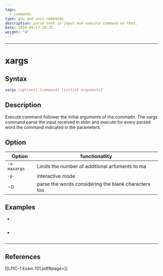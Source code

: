 ```yaml
---
tags:
  - commands
type: gnu_and_unix_commands
description: parse text in input and execute command on that.
Date: 2024-09-17 18:35
weight: "4"
---
```


___
# xargs

## Syntax
```bash
xargs [options] [command] [initial-arguments]
```

## Description
Execute command follower the initial arguments of the commadn.
The xargs command parse the input received in stdin and execute for every parsed word the command indicated in the parameters.

## Option

| Option       | functionallity                                       |
| ------------ | ---------------------------------------------------- |
| `-n maxargs` | Limits the number of additional arfuments to ma      |
| `-p`         | interactive mode                                     |
| -0           | parse the words considering the blank characters too |


## Examples
- 
```bash


```
- 
```bash


```
___
## References
[[LPIC-1 Exam 101.pdf#page=]]